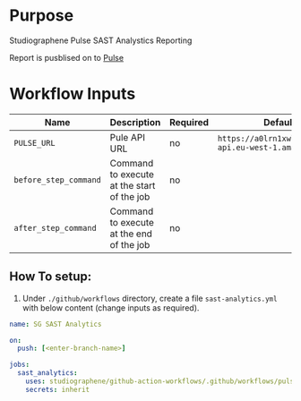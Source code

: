 # Purpose

Studiographene Pulse SAST Analystics Reporting

Report is pusblised on to [Pulse](https://pulse.studiographene.com)

# Workflow Inputs

| Name                  | Description                                | Required | Default                                                  |
| --------------------- | ------------------------------------------ | -------- | -------------------------------------------------------- |
| `PULSE_URL`           | Pule API URL                               | no       | `https://a0lrn1xwl4.execute-api.eu-west-1.amazonaws.com` |
| `before_step_command` | Command to execute at the start of the job | no       |                                                          |
| `after_step_command`  | Command to execute at the end of the job   | no       |                                                          |

## How To setup:

1. Under `./github/workflows` directory, create a file `sast-analytics.yml` with below content (change inputs as required).

```yaml
name: SG SAST Analytics

on:
  push: [<enter-branch-name>]

jobs:
  sast_analytics:
    uses: studiographene/github-action-workflows/.github/workflows/pulse-sast-analytics.yml.yml@master # if you want alternatively pin to tag version version
    secrets: inherit
```
